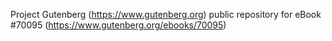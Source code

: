 Project Gutenberg (https://www.gutenberg.org) public repository for
eBook #70095 (https://www.gutenberg.org/ebooks/70095)
